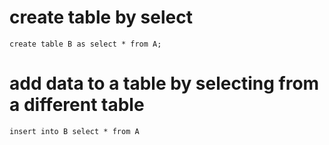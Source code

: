 # create table by select
`create table B as select * from A;`

# add data to a table by selecting from a different table
`insert into B select * from A`
